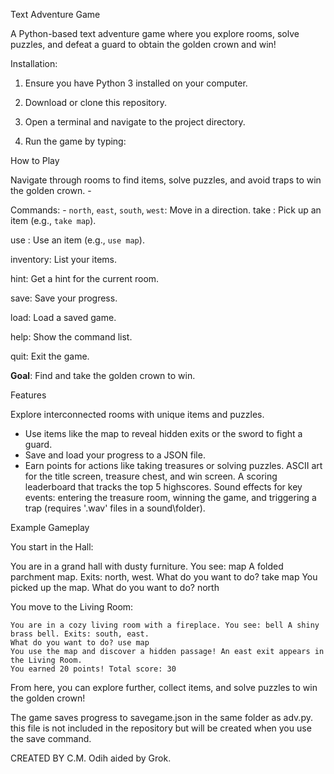  Text Adventure Game

 A Python-based text adventure game where you explore rooms, solve puzzles, and defeat a guard to obtain the golden crown and win! 

Installation:
 1. Ensure you have Python 3 installed on your computer. 

 2. Download or clone this repository. 

 3. Open a terminal and navigate to the project directory.

 4. Run the game by typing:

 How to Play 

 Navigate through rooms to find items, solve puzzles, and avoid traps to win the golden crown. -

 Commands: - `north`, `east`, `south`, `west`: Move in a direction.
 take <item>: Pick up an item (e.g., `take map`).  
 
 use <item>: Use an item (e.g., `use map`). 
 
 inventory: List your items.  
 
 hint: Get a hint for the current room.  
 
 save: Save your progress.  
 
 load: Load a saved game. 
 
 help: Show the command list.  
 
 quit: Exit the game. 
 
**Goal**: Find and take the golden crown to win. 

 Features  
 
 Explore interconnected rooms with unique items and puzzles.  
- Use items like the map to reveal hidden exits or the sword to fight a guard. 
- Save and load your progress to a JSON file. 
- Earn points for actions like taking treasures or solving puzzles.
  ASCII art for the title screen, treasure chest, and win screen.
  A scoring leaderboard that tracks the top 5 highscores.
  Sound effects for key events: entering the treasure room, winning the game, and triggering a trap
  (requires '.wav' files in a sound\folder).


Example Gameplay

 You start in the Hall: 
    
   You are in a grand hall with dusty furniture. You see: map A folded parchment map. Exits: north, west. 
     What do you want to do? take map 
     You picked up the map. 
     What do you want to do? north 

You move to the Living Room: 
     
    You are in a cozy living room with a fireplace. You see: bell A shiny brass bell. Exits: south, east.
    What do you want to do? use map
    You use the map and discover a hidden passage! An east exit appears in the Living Room.
    You earned 20 points! Total score: 30 
From here, you can explore further, collect items, and solve puzzles to win the golden crown!

The game saves progress to savegame.json in the same folder as adv.py. this file is not included in the repository
but will be created when you use the save command.

CREATED BY 
C.M. Odih
aided by Grok.
